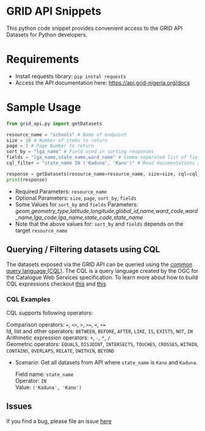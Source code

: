 # GRID API Snippets
This python code snippet provides convenient access to the GRID API Datasets for Python developers.

# Requirements
- Install requests library: `pip instal requests`
- Access the API documentation here: https://api.grid-nigeria.org/docs

# Sample Usage

```python
from grid_api.py import getDatasets

resource_name = "schools" # Name of endpoint
size = 10 # Number of items to return
page = 1 # Page Number to return
sort_by = "lga_name" # Field used in sorting responses
fields = "lga_name,state_name,ward_name" # Comma-separated list of fields (No space)
cql_filter = "state_name IN ('Kaduna', 'Kano')" # Read documentations about Querying/Filtering (CQL)

response = getDatasets(resource_name=resource_name, size=size, cql=cql_filter) # You can optionally pass other parameters as defined above
print(response)
```

* Required Parameters: `resource_name`
* Optional Parameters: `size`, `page`, `sort_by`, `fields`
* Some Values for `sort_by` and `fields` Parameters: *geom,geometry_type,latitude,longitude,global_id,name,ward_code,ward_name,lga_code,lga_name,state_code,state_name*
* Note that the above values for: `sort_by` and `fields` depends on the target `resource_name`

## Querying / Filtering datasets using CQL
The datasets exposed via the GRID API can be queried using the [common query language (CQL)](https://docs.geoserver.org/stable/en/user/tutorials/cql/cql_tutorial.html). 
The CQL is a query language created by the OGC for the Catalogue Web Services specification.
To learn more about how to build CQL expressions checkout [this](https://hicsuntdra.co/blog/geoserver-guide-to-cql/) and [this](http://suite.opengeo.org/docs/latest/geoserver/tutorials/cql/cql_tutorial.html#cql-tutorial)

### CQL Examples
CQL supports following operators:

Comparison operators: `=`, `<>`, `>`, `>=`, `<`, `<=` <br>
Id, list and other operators: `BETWEEN`, `BEFORE`, `AFTER`, `LIKE`, `IS`, `EXISTS`, `NOT`, `IN` <br>
Arithmetic expression operators: `+`, `-`, `*`, `/` <br>
Geometric operators: `EQUALS`, `DISJOINT`, `INTERSECTS`, `TOUCHES`, `CROSSES`, `WITHIN`, `CONTAINS`, `OVERLAPS`, `RELATE`, `DWITHIN`, `BEYOND` <br>

- Scenario:
    Get all datasets from API where `state_name` is `Kano` and `Kaduna`.

    Field name: `state_name`<br>
    Operator: `IN`<br>
    Value: `('Kaduna', 'Kano')`

## Issues
If you find a bug, please file an issue [here](https://github.com/eHealthAfrica/grid-hackathon/issues)
